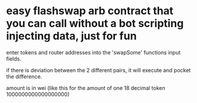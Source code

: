 # easy flashswap arb contract that you can call without a bot scripting injecting data, just for fun

enter tokens and router addresses into the 'swapSome' functions input fields.

if there is deviation between the 2 different pairs, it will execute and pocket the difference. 

amount is in wei (like this for the amount of one 18 decimal token 1000000000000000000)
